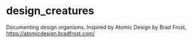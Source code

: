 # design_creatures
Documenting design organisms. Inspired by Atomic Design by Brad Frost, https://atomicdesign.bradfrost.com/
